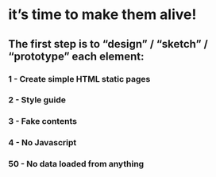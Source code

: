 # it’s time to make them alive!

## The first step is to “design” / “sketch” / “prototype” each element:

### 1 - Create simple HTML static pages
### 2 - Style guide
### 3 - Fake contents
### 4 - No Javascript
### 50 - No data loaded from anything
